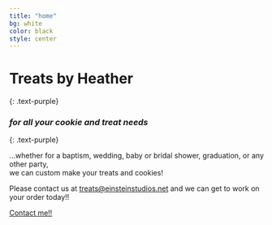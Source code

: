 ```yaml
---
title: "home"
bg: white
color: black
style: center
---
```


# Treats by Heather
{: .text-purple}

<span class="fa-stack subtlecircle" style="font-size:100px; background:rgba(255,166,0,0.1)">
  <i class="fas fa-circle fa-stack-2x text-white"></i>
  <i class="fas fa-cookie-bite fa-stack-lg text-orange"></i>
</span>

### *for all your cookie and treat needs*
{: .text-purple}


…whether for a baptism, wedding, baby or bridal shower, graduation, or any other party,<br />we can custom make your treats and cookies! 

Please contact us at treats@einsteinstudios.net and we can get to work on your order today!!

<span id="forkongithub">
  <a href="{{ site.source_link }}" class="bg-blue">
    Contact me!!
  </a>
</span>
